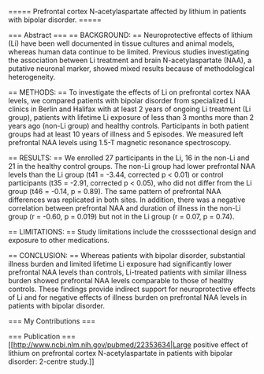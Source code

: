 ===== Prefrontal cortex N-acetylaspartate affected by lithium in patients with bipolar disorder. =====

=== Abstract ===
== BACKGROUND: ==
Neuroprotective effects of lithium (Li) have been well documented in tissue cultures and animal models, whereas human data continue to be limited. Previous studies investigating the association between Li treatment and brain N-acetylaspartate (NAA), a putative neuronal marker, showed mixed results because of methodological heterogeneity.

== METHODS: ==
To investigate the effects of Li on prefrontal cortex NAA levels, we compared patients with bipolar disorder from specialized Li clinics in Berlin and Halifax with at least 2 years of ongoing Li treatment (Li group), patients with lifetime Li exposure of less than 3 months more than 2 years ago (non-Li group) and healthy controls. Participants in both patient groups had at least 10 years of illness and 5 episodes. We measured left prefrontal NAA levels using 1.5-T magnetic resonance spectroscopy.

== RESULTS: ==
We enrolled 27 participants in the Li, 16 in the non-Li and 21 in the healthy control groups. The non-Li group had lower prefrontal NAA levels than the Li group (t41 = -3.44, corrected p < 0.01) or control participants (t35 = -2.91, corrected p < 0.05), who did not differ from the Li group (t46 = -0.14, p = 0.89). The same pattern of prefrontal NAA differences was replicated in both sites. In addition, there was a negative correlation between prefrontal NAA and duration of illness in the non-Li group (r = -0.60, p = 0.019) but not in the Li group (r = 0.07, p = 0.74).

== LIMITATIONS: ==
Study limitations include the crosssectional design and exposure to other medications.

== CONCLUSION: ==
Whereas patients with bipolar disorder, substantial illness burden and limited lifetime Li exposure had significantly lower prefrontal NAA levels than controls, Li-treated patients with similar illness burden showed prefrontal NAA levels comparable to those of healthy controls. These findings provide indirect support for neuroprotective effects of Li and for negative effects of illness burden on prefrontal NAA levels in patients with bipolar disorder.

=== My Contributions ===

=== Publication ===
[[http://www.ncbi.nlm.nih.gov/pubmed/22353634|Large positive effect of lithium on prefrontal cortex N-acetylaspartate in patients with bipolar disorder: 2-centre study.]]